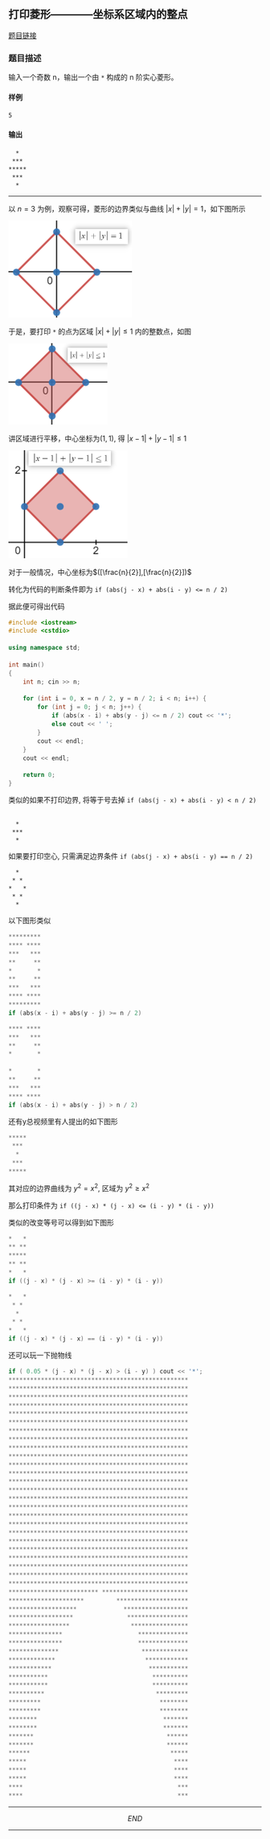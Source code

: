 ## 打印菱形————坐标系区域内的整点

[题目链接](https://www.acwing.com/problem/content/description/729/)

### 题目描述

输入一个奇数 n，输出一个由 `*` 构成的 n 阶实心菱形。

#### 样例

```
5
```

#### 输出

```
  *  
 *** 
*****
 *** 
  * 
```

---

以 $n = 3$ 为例，观察可得，菱形的边界类似与曲线 $|x|+|y|=1$，如下图所示

![](assets/20220702_160202_image.png)

于是，要打印 `*` 的点为区域 $|x|+|y|≤1$ 内的整数点，如图

![](assets/20220702_160550_image.png)

讲区域进行平移，中心坐标为$(1,1)$, 得 $|x-1|+|y-1|≤1$

![](assets/20220702_161017_image.png)

对于一般情况，中心坐标为$([\frac{n}{2}],[\frac{n}{2}])$

转化为代码的判断条件即为 `if (abs(j - x) + abs(i - y) <= n / 2)`

据此便可得出代码

```c++
#include <iostream>
#include <cstdio>

using namespace std;

int main()
{
    int n; cin >> n;

    for (int i = 0, x = n / 2, y = n / 2; i < n; i++) {
        for (int j = 0; j < n; j++) {
            if (abs(x - i) + abs(y - j) <= n / 2) cout << '*';
            else cout << ' ';
        }
        cout << endl;
    }
    cout << endl;

    return 0;
}
```

类似的如果不打印边界, 将等于号去掉 `if (abs(j - x) + abs(i - y) < n / 2)`

```

  *
 ***
  *

```

如果要打印空心, 只需满足边界条件 `if (abs(j - x) + abs(i - y) == n / 2)`

```
  *
 * *
*   *
 * *
  *
```

以下图形类似

```c++
*********
**** ****
***   ***
**     **
*       *
**     **
***   ***
**** ****
*********
if (abs(x - i) + abs(y - j) >= n / 2)
```

```cpp
**** ****
***   ***
**     **
*       *

*       *
**     **
***   ***
**** ****
if (abs(x - i) + abs(y - j) > n / 2)
```

还有y总视频里有人提出的如下图形

```c++
*****
 ***
  *
 ***
*****
```

其对应的边界曲线为 $y^2=x^2$, 区域为 $y^2≥x^2$

那么打印条件为 `if ((j - x) * (j - x) <= (i - y) * (i - y)) `

类似的改变等号可以得到如下图形

```c++
*   *
** **
*****
** **
*   *
if ((j - x) * (j - x) >= (i - y) * (i - y))
```

```c++
*   *
 * *
  *
 * *
*   *
if ((j - x) * (j - x) == (i - y) * (i - y))
```

还可以玩一下抛物线

```cpp
if ( 0.05 * (j - x) * (j - x) > (i - y) ) cout << '*';
**************************************************
**************************************************
**************************************************
**************************************************
**************************************************
**************************************************
**************************************************
**************************************************
**************************************************
**************************************************
**************************************************
**************************************************
**************************************************
**************************************************
**************************************************
**************************************************
**************************************************
**************************************************
**************************************************
**************************************************
**************************************************
**************************************************
**************************************************
**************************************************
**************************************************
************************* ************************
*********************         ********************
*******************             ******************
******************               *****************
*****************                 ****************
***************                     **************
***************                     **************
**************                       *************
*************                         ************
************                           ***********
***********                             **********
***********                             **********
**********                               *********
*********                                 ********
*********                                 ********
********                                   *******
********                                   *******
*******                                     ******
*******                                     ******
******                                       *****
*****                                         ****
*****                                         ****
*****                                         ****
****                                           ***
****                                           ***
```

---

$$
END
$$

---
